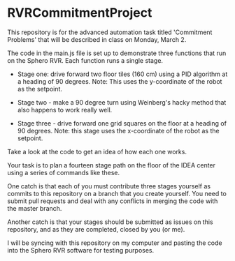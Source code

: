 # RVRCommitmentProject
This repository is for the advanced automation task titled 'Commitment Problems' that will be described in class on Monday, March 2.

The code in the main.js file is set up to demonstrate three functions that run on the Sphero RVR. Each function runs a single stage.

- Stage one: drive forward two floor tiles (160 cm) using a PID algorithm at a heading of 90 degrees. Note: This uses the y-coordinate of the robot as the setpoint.

- Stage two - make a 90 degree turn using Weinberg's hacky method that also happens to work really well.

- Stage three - drive forward one grid squares on the floor at a heading of 90 degrees. Note: this stage uses the x-coordinate of the robot as the setpoint.

Take a look at the code to get an idea of how each one works.

Your task is to plan a fourteen stage path on the floor of the IDEA center using a series of commands like these. 

One catch is that each of you must contribute three stages yourself as commits to this repository on a branch that you create yourself. You need to submit pull requests and deal with any conflicts in merging the code with the master branch. 

Another catch is that your stages should be submitted as issues on this repository, and as they are completed, closed by you (or me).

I will be syncing with this repository on my computer and pasting the code into the Sphero RVR software for testing purposes.
